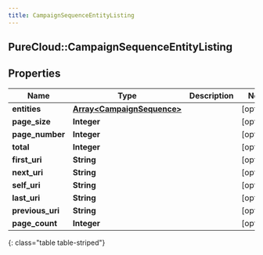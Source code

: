 ```yaml
---
title: CampaignSequenceEntityListing
---
```

## PureCloud::CampaignSequenceEntityListing

## Properties

|Name | Type | Description | Notes|
|------------ | ------------- | ------------- | -------------|
| **entities** | [**Array&lt;CampaignSequence&gt;**](CampaignSequence.html) |  | [optional] |
| **page_size** | **Integer** |  | [optional] |
| **page_number** | **Integer** |  | [optional] |
| **total** | **Integer** |  | [optional] |
| **first_uri** | **String** |  | [optional] |
| **next_uri** | **String** |  | [optional] |
| **self_uri** | **String** |  | [optional] |
| **last_uri** | **String** |  | [optional] |
| **previous_uri** | **String** |  | [optional] |
| **page_count** | **Integer** |  | [optional] |
{: class="table table-striped"}


